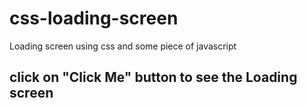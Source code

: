 # css-loading-screen
Loading screen using css and some piece of javascript

## click on "Click Me" button to see the Loading screen
